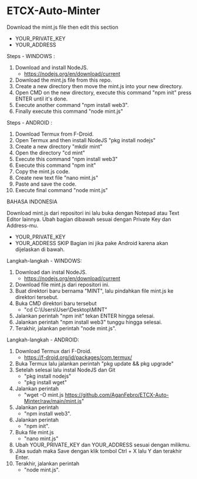 # ETCX-Auto-Minter

Download the mint.js file then edit this section

- YOUR_PRIVATE_KEY
- YOUR_ADDRESS

Steps - WINDOWS :
1. Download and install NodeJS.
   - https://nodejs.org/en/download/current
3. Download the mint.js file from this repo.
4. Create a new directory then move the mint.js into your new directory.
6. Open CMD on the new directory, execute this command "npm init" press ENTER until it's done.
7. Execute another command "npm install web3".
8. Finally execute this command "node mint.js"

Steps - ANDROID :
1. Download Termux from F-Droid.
2. Open Termux and then install NodeJS "pkg install nodejs"
3. Create a new directory "mkdir mint"
4. Open the directory "cd mint"
5. Execute this command "npm install web3"
6. Execute this command "npm init"
7. Copy the mint.js code.
8. Create new text file "nano mint.js"
9. Paste and save the code.
10. Execute final command "node mint.js"


BAHASA INDONESIA

Download mint.js dari repositori ini lalu buka dengan Notepad atau Text Editor lainnya.
Ubah bagian dibawah sesuai dengan Private Key dan Address-mu.
- YOUR_PRIVATE_KEY
- YOUR_ADDRESS
SKIP Bagian ini jika pake Android karena akan dijelaskan di bawah.

Langkah-langkah - WINDOWS:

1. Download dan instal NodeJS.
   - https://nodejs.org/en/download/current
2. Download file mint.js dari repositori ini.
3. Buat direktori baru bernama "MINT", lalu pindahkan file mint.js ke direktori tersebut.
4. Buka CMD direktori baru tersebut
   - "cd C:\Users\User\Desktop\MINT"
5. Jalankan perintah "npm init" tekan ENTER hingga selesai.
6. Jalankan perintah "npm install web3" tunggu hingga selesai.
7. Terakhir, jalankan perintah "node mint.js".


Langkah-langkah - ANDROID:

1. Download Termux dari F-Droid.
   - https://f-droid.org/id/packages/com.termux/
2. Buka Termux lalu jalankan perintah "pkg update && pkg upgrade"
3. Setelah selesai lalu instal NodeJS dan Git
   - "pkg install nodejs"
   - "pkg install wget"
4. Jalankan perintah
   - "wget -O mint.js https://github.com/AganFebro/ETCX-Auto-Minter/raw/main/mint.js"
5. Jalankan perintah
   - "npm install web3".
7. Jalankan perintah
   - "npm init".
8. Buka file mint.js
   - "nano mint.js"
9. Ubah YOUR_PRIVATE_KEY dan YOUR_ADDRESS sesuai dengan milikmu.
10. Jika sudah maka Save dengan klik tombol Ctrl + X lalu Y dan terakhir Enter.
11. Terakhir, jalankan perintah
    - "node mint.js".





